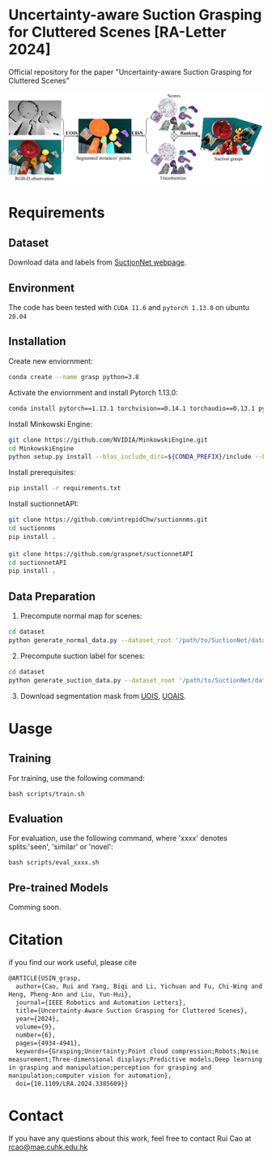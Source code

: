# Uncertainty-aware Suction Grasping for Cluttered Scenes [RA-Letter 2024]

Official repository for the paper "Uncertainty-aware Suction Grasping for Cluttered Scenes" 

![Image Title](https://github.com/rcao-hk/UISN/blob/master/framework.png)

# Requirements
## Dataset

Download data and labels from [SuctionNet webpage](https://graspnet.net/suction).

## Environment

The code has been tested with `CUDA 11.6` and `pytorch 1.13.0` on ubuntu `20.04`

## Installation

Create new enviornment:
```bash
conda create --name grasp python=3.8
```
Activate the enviornment and install Pytorch 1.13.0:
```bash
conda install pytorch==1.13.1 torchvision==0.14.1 torchaudio==0.13.1 pytorch-cuda=11.6 -c pytorch -c nvidia
```
Install Minkowski Engine:
```bash
git clone https://github.com/NVIDIA/MinkowskiEngine.git
cd MinkowskiEngine
python setup.py install --blas_include_dirs=${CONDA_PREFIX}/include --blas=openblas
```
Install prerequisites:
```bash
pip install -r requirements.txt
```
Install suctionnetAPI:
```bash
git clone https://github.com/intrepidChw/suctionnms.git
cd suctionnms
pip install .

git clone https://github.com/graspnet/suctionnetAPI
cd suctionnetAPI
pip install .
```
## Data Preparation
1. Precompute normal map for scenes:
```bash
cd dataset
python generate_normal_data.py --dataset_root '/path/to/SuctionNet/dataset'
```
2. Precompute suction label for scenes:
```bash
cd dataset
python generate_suction_data.py --dataset_root '/path/to/SuctionNet/dataset'
```
3. Download segmentation mask from [UOIS](https://mycuhk-my.sharepoint.com/:u:/g/personal/1155187973_link_cuhk_edu_hk/EcLzwCXsPUdNiix_mxqwVmcBODekt_Qfj6DSWPgHzqXUGA?e=iC1ouY), [UOAIS](https://mycuhk-my.sharepoint.com/:u:/g/personal/1155187973_link_cuhk_edu_hk/EcYqOfP2P5NIn9AGgNbWj1IBSqnDRz-cIfajjJrYMXrDXw?e=SUXnSE).

# Uasge
## Training

For training, use the following command:

```
bash scripts/train.sh
```

## Evaluation
For evaluation, use the following command, where 'xxxx' denotes splits:'seen', 'similar' or 'novel': 

```
bash scripts/eval_xxxx.sh
```

## Pre-trained Models
Comming soon.


# Citation

if you find our work useful, please cite

```
@ARTICLE{USIN_grasp,
  author={Cao, Rui and Yang, Biqi and Li, Yichuan and Fu, Chi-Wing and Heng, Pheng-Ann and Liu, Yun-Hui},
  journal={IEEE Robotics and Automation Letters}, 
  title={Uncertainty-Aware Suction Grasping for Cluttered Scenes}, 
  year={2024},
  volume={9},
  number={6},
  pages={4934-4941},
  keywords={Grasping;Uncertainty;Point cloud compression;Robots;Noise measurement;Three-dimensional displays;Predictive models;Deep learning in grasping and manipulation;perception for grasping and manipulation;computer vision for automation},
  doi={10.1109/LRA.2024.3385609}}

```
# Contact
If you have any questions about this work, feel free to contact Rui Cao at rcao@mae.cuhk.edu.hk
